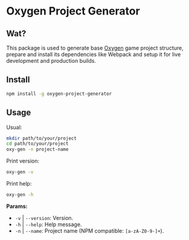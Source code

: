 # Oxygen Project Generator

## Wat?
This package is used to generate base [Oxygen](https://github.com/PsichiX/Oxygen) game project structure, prepare and install its dependencies like Webpack and setup it for live development and production builds.

## Install
```bash
npm install -g oxygen-project-generator
```

## Usage
Usual:
```bash
mkdir path/to/your/project
cd path/to/your/project
oxy-gen -n project-name
```
Print version:
```bash
oxy-gen -v
```
Print help:
```bash
oxy-gen -h
```

**Params:**
- `-v` | `--version`: Version.
- `-h` | `--help`: Help message.
- `-n` | `--name`: Project name (NPM compatible: `[a-zA-Z0-9-]+`).
